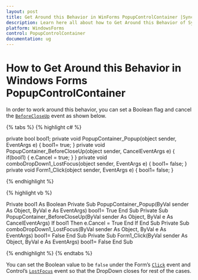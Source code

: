 ```yaml
---
layout: post
title: Get Around this Behavior in WinForms PopupControlContainer |Syncfusion
description: Learn here all about how to Get Around this Behavior of Syncfusion Windows Forms PopupControlContainer and more.
platform: WindowsForms
control: PopupControlContainer
documentation: ug
---
```


# How to Get Around this Behavior in Windows Forms PopupControlContainer

In order to work around this behavior, you can set a Boolean flag and cancel the [`BeforeCloseUp`](https://help.syncfusion.com/cr/windowsforms/Syncfusion.Windows.Forms.PopupControlContainer.html#Syncfusion_Windows_Forms_PopupControlContainer_BeforeCloseUp) event as shown below.

{% tabs %}
{% highlight c# %}

private bool bool1;
private void PopupContainer_Popup(object sender, EventArgs e)
{
     bool1= true;
}
private void PopupContainer_BeforeCloseUp(object sender, CancelEventArgs e)
{
    if(bool1)
    {
        e.Cancel = true;
    }
}
private void comboDropDown1_LostFocus(object sender, EventArgs e)
{
    bool1= false;
}
private void Form1_Click(object sender, EventArgs e)
{
    bool1= false;
}

{% endhighlight %}

{% highlight vb %}

Private bool1 As Boolean
Private Sub PopupContainer_Popup(ByVal sender As Object, ByVal e As EventArgs)
	 bool1= True
End Sub
Private Sub PopupContainer_BeforeCloseUp(ByVal sender As Object, ByVal e As CancelEventArgs)
	If bool1 Then
		e.Cancel = True
	End If
End Sub
Private Sub comboDropDown1_LostFocus(ByVal sender As Object, ByVal e As EventArgs)
	bool1= False
End Sub
Private Sub Form1_Click(ByVal sender As Object, ByVal e As EventArgs)
	bool1= False
End Sub

{% endhighlight %}
{% endtabs %}


You can set the Boolean value to be `false` under the Form’s [`Click`](https://learn.microsoft.com/en-us/dotnet/api/system.windows.forms.control.click?view=netframework-4.7.2) event and Control’s [`LostFocus`](https://learn.microsoft.com/en-us/dotnet/api/system.windows.forms.control.lostfocus?view=netframework-4.7.2) event so that the DropDown closes for rest of the cases.
